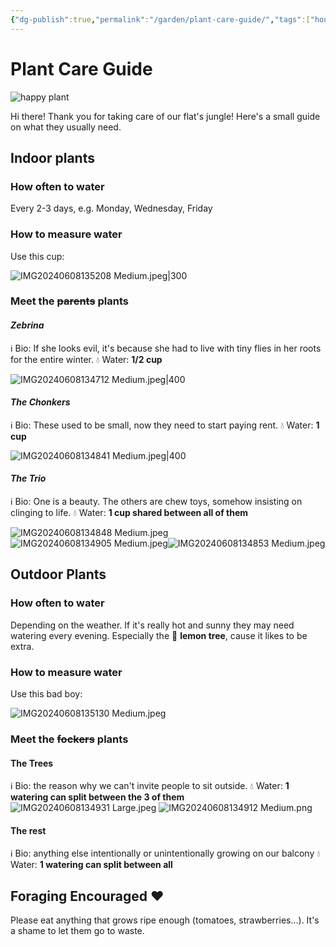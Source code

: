 ```yaml
---
{"dg-publish":true,"permalink":"/garden/plant-care-guide/","tags":["house-sitting"],"created":"2024-06-08T20:36:42.406+02:00","updated":"2024-06-08T23:33:25.380+02:00"}
---
```


# Plant Care Guide
![happy plant](https://i.giphy.com/media/v1.Y2lkPTc5MGI3NjExd2F3a2VkcDR6NDNreDZzdmUxdDFsc3VzbjYyeW5laThxdjRraGMxciZlcD12MV9pbnRlcm5hbF9naWZfYnlfaWQmY3Q9Zw/ohKsuoQwOdmmGubVJm/giphy.gif)

Hi there! Thank you for taking care of our flat's jungle!
Here's a small guide on what they usually need.

## Indoor plants

### How often to water
Every 2-3 days, e.g. Monday, Wednesday, Friday
### How to measure water
Use this cup:

![IMG20240608135208 Medium.jpeg|300](/img/user/Files/IMG20240608135208%20Medium.jpeg)

### Meet the ~~parents~~ plants
#### *Zebrina*
ℹ️ Bio: If she looks evil, it's because she had to live with tiny flies in her roots for the entire winter.
💧 Water: **1/2 cup**

![IMG20240608134712 Medium.jpeg|400](/img/user/Files/IMG20240608134712%20Medium.jpeg)

#### *The Chonkers*
ℹ️ Bio: These used to be small, now they need to start paying rent.
💧 Water: **1 cup**

![IMG20240608134841 Medium.jpeg|400](/img/user/Files/IMG20240608134841%20Medium.jpeg)

#### *The Trio*
ℹ️ Bio: One is a beauty. The others are chew toys, somehow insisting on clinging to life.
💧 Water: **1 cup shared between all of them**

![IMG20240608134848 Medium.jpeg](/img/user/Files/IMG20240608134848%20Medium.jpeg)
![IMG20240608134905 Medium.jpeg](/img/user/Files/IMG20240608134905%20Medium.jpeg)![IMG20240608134853 Medium.jpeg](/img/user/Files/IMG20240608134853%20Medium.jpeg)

## Outdoor Plants

### How often to water
Depending on the weather.
If it's really hot and sunny they may need watering every evening. Especially the 🍋 **lemon tree**, cause it likes to be extra.

### How to measure water
Use this bad boy:

![IMG20240608135130 Medium.jpeg](/img/user/Files/IMG20240608135130%20Medium.jpeg)

### Meet the ~~fockers~~ plants

#### The Trees
ℹ️ Bio: the reason why we can't invite people to sit outside.
💧 Water: **1 watering can split between the 3 of them**
![IMG20240608134931 Large.jpeg](/img/user/Files/IMG20240608134931%20Large.jpeg)
![IMG20240608134912 Medium.png](/img/user/Files/IMG20240608134912%20Medium.png)

#### The rest
ℹ️ Bio: anything else intentionally or unintentionally growing on our balcony
💧 Water: **1 watering can split between all**


## Foraging Encouraged ❤️
Please eat anything that grows ripe enough (tomatoes, strawberries...). It's a shame to let them go to waste.